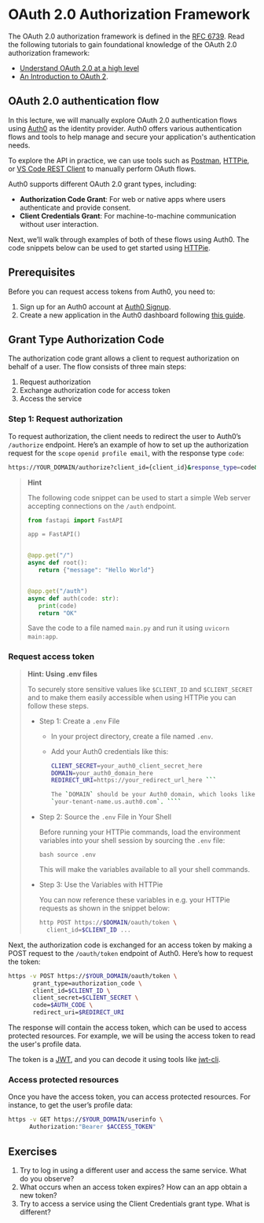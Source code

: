 # OAuth 2.0 Authorization Framework

The OAuth 2.0 authorization framework is defined in the [RFC
6739](https://datatracker.ietf.org/doc/html/rfc6749). Read the following
tutorials to gain foundational knowledge of the OAuth 2.0 authorization
framework:

- [Understand OAuth 2.0 at a high
  level](https://github.com/SAP-samples/cloud-apis-virtual-event/tree/main/exercises/02)
- [An Introduction to OAuth
  2](https://www.digitalocean.com/community/tutorials/an-introduction-to-oauth-2).

## OAuth 2.0 authentication flow

In this lecture, we will manually explore OAuth 2.0 authentication flows using
[Auth0](https://auth0.com/) as the identity provider. Auth0 offers various
authentication flows and tools to help manage and secure your application's
authentication needs.

To explore the API in practice, we can use tools such as
[Postman](https://www.postman.com/), [HTTPie](https://httpie.io/), or [VS Code
REST
Client](https://marketplace.visualstudio.com/items?itemName=humao.rest-client)
to manually perform OAuth flows.

Auth0 supports different OAuth 2.0 grant types, including:

- **Authorization Code Grant**: For web or native apps where users authenticate
  and provide consent.
- **Client Credentials Grant**: For machine-to-machine communication without
  user interaction.

Next, we’ll walk through examples of both of these flows using Auth0. The code
snippets below can be used to get started using [HTTPie](https://httpie.io/).

## Prerequisites

Before you can request access tokens from Auth0, you need to:

1. Sign up for an Auth0 account at [Auth0 Signup](https://auth0.com/signup).
2. Create a new application in the Auth0 dashboard following [this
   guide](https://auth0.com/docs/get-started/dashboard/create-applications).

## Grant Type Authorization Code

The authorization code grant allows a client to request authorization on behalf
of a user. The flow consists of three main steps:

1. Request authorization
2. Exchange authorization code for access token
3. Access the service

### Step 1: Request authorization

To request authorization, the client needs to redirect the user to Auth0’s
`/authorize` endpoint. Here’s an example of how to set up the authorization
request for the `scope` `openid profile email`, with the response type `code`:

```bash
https://YOUR_DOMAIN/authorize?client_id={client_id}&response_type=code&redirect_uri={redirect_uri}&scope=openid profile email
```

> **Hint**
>
> The following code snippet can be used to start a simple Web server accepting
> connections on the `/auth` endpoint.
>
> ```python
> from fastapi import FastAPI
>
> app = FastAPI()
>
>
> @app.get("/")
> async def root():
>    return {"message": "Hello World"}
>
>
> @app.get("/auth")
> async def auth(code: str):
>    print(code)
>    return "OK"
> ```
>
> Save the code to a file named `main.py` and run it using `uvicorn main:app`.

### Request access token

> **Hint: Using .env files**
>
> To securely store sensitive values like `$CLIENT_ID` and `$CLIENT_SECRET` and
> to make them easily accessible when using HTTPie you can follow these steps.
>
> - Step 1: Create a `.env` File
>
>   - In your project directory, create a file named `.env`.
>   - Add your Auth0 credentials like this:
>
>     `````bash CLIENT_ID=your_auth0_client_id_here
>     CLIENT_SECRET=your_auth0_client_secret_here
>     DOMAIN=your_auth0_domain_here
>     REDIRECT_URI=https://your_redirect_url_here ```
>
>     The `DOMAIN` should be your Auth0 domain, which looks like
>     `your-tenant-name.us.auth0.com`. ````
>     `````
>
> - Step 2: Source the `.env` File in Your Shell
>
>   Before running your HTTPie commands, load the environment variables into
>   your shell session by sourcing the `.env` file:
>
>   `bash source .env`
>
>   This will make the variables available to all your shell commands.
>
> - Step 3: Use the Variables with HTTPie
>
>   You can now reference these variables in e.g. your HTTPie requests as
>   shown in the snippet below:
>
>   ```bash
>   http POST https://$DOMAIN/oauth/token \
>     client_id=$CLIENT_ID ...
>   ```

Next, the authorization code is exchanged for an access token by making a POST
request to the `/oauth/token` endpoint of Auth0. Here’s how to request the
token:

```bash
https -v POST https://$YOUR_DOMAIN/oauth/token \
       grant_type=authorization_code \
       client_id=$CLIENT_ID \
       client_secret=$CLIENT_SECRET \
       code=$AUTH_CODE \
       redirect_uri=$REDIRECT_URI
```

The response will contain the access token, which can be used to access
protected resources. For example, we will be using the access token to read the
user's profile data.

The token is a [JWT](https://datatracker.ietf.org/doc/html/rfc7519), and you
can decode it using tools like
[jwt-cli](https://www.npmjs.com/package/jwt-cli).

### Access protected resources

Once you have the access token, you can access protected resources. For
instance, to get the user’s profile data:

```bash
https -v GET https://$YOUR_DOMAIN/userinfo \
      Authorization:"Bearer $ACCESS_TOKEN"
```

## Exercises

1. Try to log in using a different user and access the same service. What do
   you observe?
1. What occurs when an access token expires? How can an app obtain a new token?
1. Try to access a service using the Client Credentials grant type. What is
   different?
